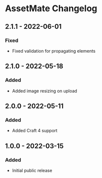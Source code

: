 # AssetMate Changelog

## 2.1.1 - 2022-06-01

### Fixed
- Fixed validation for propagating elements

## 2.1.0 - 2022-05-18

### Added
- Added image resizing on upload

## 2.0.0 - 2022-05-11

### Added
- Added Craft 4 support

## 1.0.0 - 2022-03-15

### Added
- Initial public release
